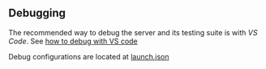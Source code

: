 ## Debugging

The recommended way to debug the server and its testing suite is with *VS Code*. 
See [how to debug with VS code](https://code.visualstudio.com/Docs/editor/debugging)

Debug configurations are located at [launch.json](../../.vscode/launch.json)